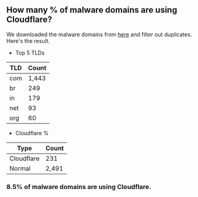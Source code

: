 ## How many % of malware domains are using Cloudflare?


We downloaded the malware domains from [here](https://urlhaus.abuse.ch) and filter out duplicates.
Here's the result.


[//]: # (start replacement)


- Top 5 TLDs

| TLD | Count |
| --- | --- |
| com | 1,443 |
| br | 249 |
| in | 179 |
| net | 93 |
| org | 60 |


- Cloudflare %

| Type | Count |
| --- | --- |
| Cloudflare | 231 |
| Normal | 2,491 |


### 8.5% of malware domains are using Cloudflare.